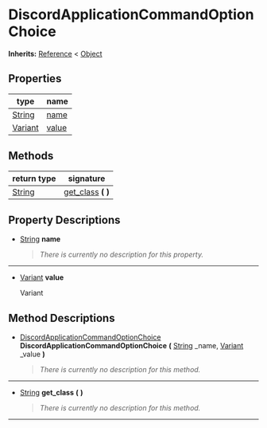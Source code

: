   
# DiscordApplicationCommandOptionChoice
  
**Inherits:** [Reference](https://docs.godotengine.org/en/3.5/classes/class_reference.html) < [Object](https://docs.godotengine.org/en/3.5/classes/class_object.html)  
  
  
## Properties
  
| type                                                                      | name                     |
|---------------------------------------------------------------------------|--------------------------|
| [String](https://docs.godotengine.org/en/3.5/classes/class_string.html)   | [name](#property-name)   |
| [Variant](https://docs.godotengine.org/en/3.5/classes/class_variant.html) | [value](#property-value) |  
  
## Methods
  
| return type                                                             | signature                                    |
|-------------------------------------------------------------------------|----------------------------------------------|
| [String](https://docs.godotengine.org/en/3.5/classes/class_string.html) | [get\_class](#method-get-class) **(**  **)** |  
  
## Property Descriptions
  
- <a name="property-name"></a>[String](https://docs.godotengine.org/en/3.5/classes/class_string.html) **name**  
  
	> *There is currently no description for this property.*  
________________

- <a name="property-value"></a>[Variant](https://docs.godotengine.org/en/3.5/classes/class_variant.html) **value**  
  
	Variant
  
  
## Method Descriptions
  
- <a name="method-DiscordApplicationCommandOptionChoice"></a>[DiscordApplicationCommandOptionChoice](./class_discordapplicationcommandoptionchoice.md) **DiscordApplicationCommandOptionChoice** **(** [String](https://docs.godotengine.org/en/3.5/classes/class_string.html) \_name, [Variant](https://docs.godotengine.org/en/3.5/classes/class_variant.html) \_value **)**  
  
	> *There is currently no description for this method.*  
________________

- <a name="method-get-class"></a>[String](https://docs.godotengine.org/en/3.5/classes/class_string.html) **get\_class** **(**  **)**  
  
	> *There is currently no description for this method.*  
________________

  
